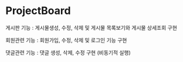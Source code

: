 # ProjectBoard

게시판 기능 : 게시물생성, 수정, 삭제 및 게시물 목록보기와 게시물 상세조회 구현

회원관련 기능 : 회원가입, 수정, 삭제 및 로그인 기능 구현

댓글관련 기능 : 댓글 생성, 삭제, 수정 구현 (비동기적 실행)
